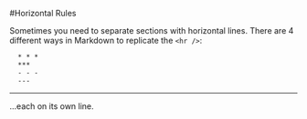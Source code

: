 #Horizontal Rules

Sometimes you need to separate sections with horizontal lines. There are 4 different ways in Markdown to replicate the `<hr />`:

```
  * * *
  ***
  - - -
  ---
```
---
...each on its own line.
